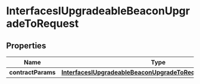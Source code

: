 
# InterfacesIUpgradeableBeaconUpgradeToRequest

## Properties
Name | Type | Description | Notes
------------ | ------------- | ------------- | -------------
**contractParams** | [**InterfacesIUpgradeableBeaconUpgradeToRequestContractParams**](InterfacesIUpgradeableBeaconUpgradeToRequestContractParams.md) |  | 




